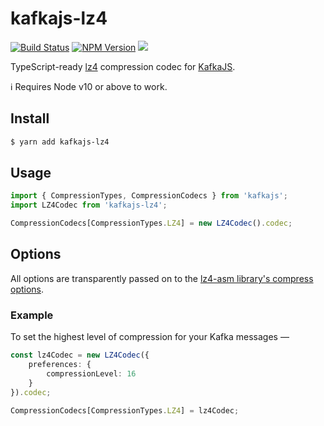 # kafkajs-lz4

[![Build Status](https://img.shields.io/github/workflow/status/indix/kafkajs-lz4/Test?logo=github-actions&longCache=true&style=flat-square)](https://travis-ci.org/indix/kafkajs-lz4) [![NPM Version](https://img.shields.io/npm/v/kafkajs-lz4.svg?longCache=true&style=flat-square)](https://www.npmjs.com/package/kafkajs-lz4) ![](https://img.shields.io/badge/typescript-4.1-blue.svg?longCache=true&style=flat-square)

TypeScript-ready [lz4](https://www.npmjs.com/package/lz4) compression codec for [KafkaJS](https://www.npmjs.com/package/kafkajs).

ℹ️ Requires Node v10 or above to work.

## Install

```bash
$ yarn add kafkajs-lz4
```

## Usage

```typescript
import { CompressionTypes, CompressionCodecs } from 'kafkajs';
import LZ4Codec from 'kafkajs-lz4';

CompressionCodecs[CompressionTypes.LZ4] = new LZ4Codec().codec;
```

## Options

All options are transparently passed on to the [lz4-asm library's compress options](https://www.npmjs.com/package/lz4-asm#lz4compresssource-options).

### Example

To set the highest level of compression for your Kafka messages —

```typescript
const lz4Codec = new LZ4Codec({
    preferences: {
        compressionLevel: 16
    }
}).codec;

CompressionCodecs[CompressionTypes.LZ4] = lz4Codec;
```
